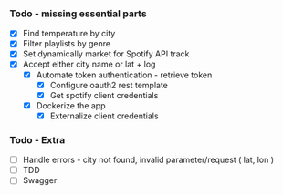 ### Todo - missing essential parts

- [x] Find temperature by city
- [x] Filter playlists by genre
- [x] Set dynamically market for Spotify API track
- [x] Accept either city name or lat + log
  - [x] Automate token authentication - retrieve token
    - [x] Configure oauth2 rest template
    - [x] Get spotify client credentials
  - [x] Dockerize the app
    - [x] Externalize client credentials
 
### Todo - Extra

- [ ] Handle errors - city not found, invalid parameter/request ( lat, lon )
- [ ] TDD
- [ ] Swagger